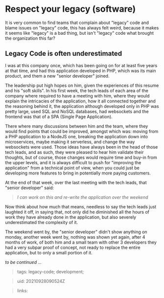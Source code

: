 # Respect your legacy (software)

It is very common to find teams that complain about "legacy" code and blame
issues on "legacy" code, this has always felt weird, because it makes it seems
like "legacy" is a bad thing, but isn't "legacy" code what brought the
organization this far?

## Legacy Code is often underestimated

I was at this company once, which has been going on for at least five years at
that time, and had this application developed in PHP, which was its main
product, and them a new "senior developer" joined.

The leadership put high hopes on him, given the experiences of this resume and
his "soft skills". In his first week, the tech
leads of each area of the company where required to have a meeting with him,
where they would explain the intricacies of the application, how it all
connected together and the reasoning behind it, the application although
developed only in PHP was pretty large, used SQL and NoSQL databases, had
websockets and the frontend was that of a SPA (Single Page Application).

There where many discussions between him and the team, where they would find
points that could be improved, amongst which was: moving from a PHP application to
a NodeJS one, breaking the application down into microservices, maybe making it
serverless, and change the way websockets were used. Those ideas have always
been in the head of those tech leads, and as such, they were pleased to hear him
validate their thoughts, but of course, those changes would require time and
buy-in from the upper levels, and it is always difficult to push for "improving
the application" from a technical point of view, when you could just be
developing more features to bring in potentially more paying customers.

At the end of that week, over the last meeting with the tech leads, that 
"senior developer" said:
> _I can work on this and re-write the application over the weekend_

Now think about how much that means, needless to say the tech leads just
laughted it off, in saying that, not only did he diminished all the hours of work they
have already done in the application, but also severely underestimated the
complexity of it.

The weekend went by, the "senior developer" didn't show anything on monday,
another week went by, nothing was shown yet again, after 4 months of work, of
both him and a small team with other 3 developers they had a very subpar proof
of concept, not ready to replace the entire application, but to only a small
portion of it.

_to be continued ..._

> tags: legacy-code; development;

> uid: 20210928090524Z

> links: 

